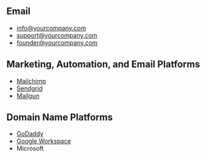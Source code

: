 ## Email
- info@yourcompany.com
- support@yourcompany.com
- founder@yourcompany.com


## Marketing, Automation, and Email Platforms 
- [Mailchimp](https://mailchimp.com/)
- [Sendgrid](https://sendgrid.com/)
- [Mailgun](https://www.mailgun.com/)

## Domain Name Platforms
- [GoDaddy](https://www.godaddy.com/en-ca)
- [Google Workspace](https://workspace.google.com/intl/en_ca/) 
- Microsoft 

